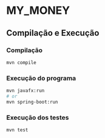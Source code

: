 # MY_MONEY

## Compilação e Execução

### Compilação
```sh
mvn compile
```

### Execução do programa 
```sh
mvn javafx:run
# or
mvn spring-boot:run
```

### Execução dos testes
```sh
mvn test
```
